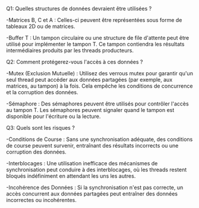 Q1: Quelles structures de données devraient être utilisées ?

-Matrices B, C et A :
Celles-ci peuvent être représentées sous forme de tableaux 2D ou de matrices.

-Buffer T :
Un tampon circulaire ou une structure de file d'attente peut être utilisé pour implémenter le tampon T. Ce tampon contiendra les résultats intermédiaires produits par les threads producteurs.


Q2: Comment protégerez-vous l'accès à ces données ?

-Mutex (Exclusion Mutuelle) :
Utilisez des verrous mutex pour garantir qu'un seul thread peut accéder aux données partagées (par exemple, aux matrices, au tampon) à la fois. Cela empêche les conditions de concurrence et la corruption des données.

-Sémaphore :
Des sémaphores peuvent être utilisés pour contrôler l'accès au tampon T. Les sémaphores peuvent signaler quand le tampon est disponible pour l'écriture ou la lecture.


Q3: Quels sont les risques ?

-Conditions de Course :
Sans une synchronisation adéquate, des conditions de course peuvent survenir, entraînant des résultats incorrects ou une corruption des données.

-Interblocages :
Une utilisation inefficace des mécanismes de synchronisation peut conduire à des interblocages, où les threads restent bloqués indéfiniment en attendant les uns les autres.

-Incohérence des Données :
Si la synchronisation n'est pas correcte, un accès concurrent aux données partagées peut entraîner des données incorrectes ou incohérentes.

